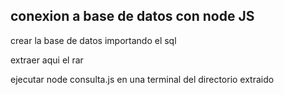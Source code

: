 conexion a base de datos con node JS
----------------------------------------

crear la base de datos importando el sql

extraer aqui el rar

ejecutar node consulta.js en una terminal del directorio extraido

